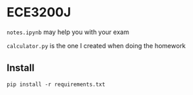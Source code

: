 # ECE3200J

`notes.ipynb` may help you with your exam

`calculator.py` is the one I created when doing the homework

## Install
`pip install -r requirements.txt`
